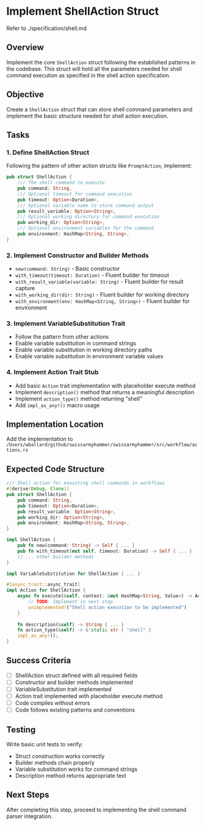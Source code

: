 # Implement ShellAction Struct

Refer to ./specification/shell.md

## Overview

Implement the core `ShellAction` struct following the established patterns in the codebase. This struct will hold all the parameters needed for shell command execution as specified in the shell action specification.

## Objective

Create a `ShellAction` struct that can store shell command parameters and implement the basic structure needed for shell action execution.

## Tasks

### 1. Define ShellAction Struct
Following the pattern of other action structs like `PromptAction`, implement:

```rust
pub struct ShellAction {
    /// The shell command to execute
    pub command: String,
    /// Optional timeout for command execution
    pub timeout: Option<Duration>,
    /// Optional variable name to store command output
    pub result_variable: Option<String>,
    /// Optional working directory for command execution
    pub working_dir: Option<String>,
    /// Optional environment variables for the command
    pub environment: HashMap<String, String>,
}
```

### 2. Implement Constructor and Builder Methods
- `new(command: String)` - Basic constructor
- `with_timeout(timeout: Duration)` - Fluent builder for timeout
- `with_result_variable(variable: String)` - Fluent builder for result capture
- `with_working_dir(dir: String)` - Fluent builder for working directory
- `with_environment(env: HashMap<String, String>)` - Fluent builder for environment

### 3. Implement VariableSubstitution Trait
- Follow the pattern from other actions
- Enable variable substitution in command strings
- Enable variable substitution in working directory paths
- Enable variable substitution in environment variable values

### 4. Implement Action Trait Stub
- Add basic `Action` trait implementation with placeholder execute method
- Implement `description()` method that returns a meaningful description
- Implement `action_type()` method returning "shell"
- Add `impl_as_any!()` macro usage

## Implementation Location

Add the implementation to `/Users/wballard/github/swissarmyhammer/swissarmyhammer/src/workflow/actions.rs`

## Expected Code Structure

```rust
/// Shell action for executing shell commands in workflows
#[derive(Debug, Clone)]
pub struct ShellAction {
    pub command: String,
    pub timeout: Option<Duration>,
    pub result_variable: Option<String>,
    pub working_dir: Option<String>,
    pub environment: HashMap<String, String>,
}

impl ShellAction {
    pub fn new(command: String) -> Self { ... }
    pub fn with_timeout(mut self, timeout: Duration) -> Self { ... }
    // ... other builder methods
}

impl VariableSubstitution for ShellAction { ... }

#[async_trait::async_trait]
impl Action for ShellAction {
    async fn execute(&self, context: &mut HashMap<String, Value>) -> ActionResult<Value> {
        // TODO: Implement in next step
        unimplemented!("Shell action execution to be implemented")
    }
    
    fn description(&self) -> String { ... }
    fn action_type(&self) -> &'static str { "shell" }
    impl_as_any!();
}
```

## Success Criteria

- [ ] ShellAction struct defined with all required fields
- [ ] Constructor and builder methods implemented
- [ ] VariableSubstitution trait implemented
- [ ] Action trait implemented with placeholder execute method
- [ ] Code compiles without errors
- [ ] Code follows existing patterns and conventions

## Testing

Write basic unit tests to verify:
- Struct construction works correctly
- Builder methods chain properly
- Variable substitution works for command strings
- Description method returns appropriate text

## Next Steps

After completing this step, proceed to implementing the shell command parser integration.